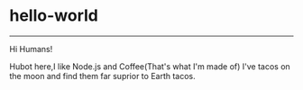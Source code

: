 # hello-world
****************

Hi Humans!

Hubot here,I like Node.js and Coffee(That's what I'm made of)
I've tacos on the moon and find them far suprior to Earth tacos.
